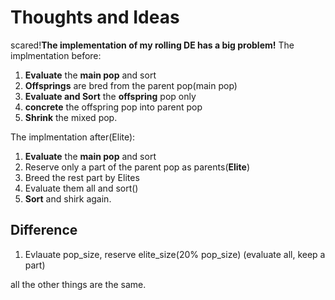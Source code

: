 # Thoughts and Ideas

scared!**The implementation of my rolling DE has a big problem!**
The implmentation before:
1. **Evaluate** the **main pop** and sort
2. **Offsprings** are bred from the parent pop(main pop)
3. **Evaluate and Sort** the **offspring** pop only
4. **concrete** the offspring pop into parent pop
5. **Shrink** the mixed pop.

The implmentation after(Elite):
1. **Evaluate** the **main pop** and sort
1. Reserve only a part of the parent pop as parents(**Elite**)
1. Breed the rest part by Elites
1. Evaluate them all and sort()
1. **Sort** and shirk again.

## Difference
1. Evlauate pop\_size, reserve elite\_size(20% pop\_size) (evaluate all, keep a part)

all the other things are the same.
